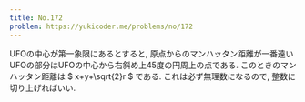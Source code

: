 ```yaml
---
title: No.172
problem: https://yukicoder.me/problems/no/172
---
```

UFOの中心が第一象限にあるとすると, 原点からのマンハッタン距離が一番遠いUFOの部分はUFOの中心から右斜め上45度の円周上の点である. このときのマンハッタン距離は $ x+y+\sqrt{2}r $ である. これは必ず無理数になるので, 整数に切り上げればいい.
